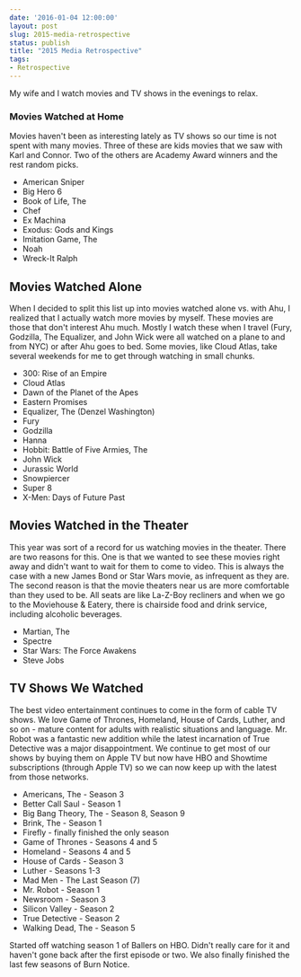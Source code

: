 ```yaml
---
date: '2016-01-04 12:00:00'
layout: post
slug: 2015-media-retrospective
status: publish
title: "2015 Media Retrospective"
tags:
- Retrospective
---
```


My wife and I watch movies and TV shows in the evenings to relax.

<!--more-->

### Movies Watched at Home

Movies haven't been as interesting lately as TV shows so our time is not spent with many movies. Three of these are kids movies that we saw with Karl and Connor. Two of the others are Academy Award winners and the rest random picks.

* American Sniper
* Big Hero 6
* Book of Life, The
* Chef
* Ex Machina
* Exodus: Gods and Kings
* Imitation Game, The
* Noah
* Wreck-It Ralph

## Movies Watched Alone

When I decided to split this list up into movies watched alone vs. with Ahu, I realized that I actually watch more movies by myself. These movies are those that don't interest Ahu much. Mostly I watch these when I travel (Fury, Godzilla, The Equalizer, and John Wick were all watched on a plane to and from NYC) or after Ahu goes to bed. Some movies, like Cloud Atlas, take several weekends for me to get through watching in small chunks.

* 300: Rise of an Empire
* Cloud Atlas
* Dawn of the Planet of the Apes
* Eastern Promises
* Equalizer, The (Denzel Washington)
* Fury
* Godzilla
* Hanna
* Hobbit: Battle of Five Armies, The
* John Wick
* Jurassic World
* Snowpiercer
* Super 8
* X-Men: Days of Future Past

## Movies Watched in the Theater

This year was sort of a record for us watching movies in the theater. There are two reasons for this. One is that we wanted to see these movies right away and didn't want to wait for them to come to video. This is always the case with a new James Bond or Star Wars movie, as infrequent as they are. The second reason is that the movie theaters near us are more comfortable than they used to be. All seats are like La-Z-Boy recliners and when we go to the Moviehouse & Eatery, there is chairside food and drink service, including alcoholic beverages.

* Martian, The
* Spectre
* Star Wars: The Force Awakens
* Steve Jobs

## TV Shows We Watched

The best video entertainment continues to come in the form of cable TV shows. We love Game of Thrones, Homeland, House of Cards, Luther, and so on - mature content for adults with realistic situations and language. Mr. Robot was a fantastic new addition while the latest incarnation of True Detective was a major disappointment. We continue to get most of our shows by buying them on Apple TV but now have HBO and Showtime subscriptions (through Apple TV) so we can now keep up with the latest from those networks.

* Americans, The - Season 3
* Better Call Saul - Season 1
* Big Bang Theory, The - Season 8, Season 9
* Brink, The - Season 1
* Firefly - finally finished the only season
* Game of Thrones - Seasons 4 and 5
* Homeland - Seasons 4 and 5
* House of Cards - Season 3
* Luther - Seasons 1-3
* Mad Men - The Last Season (7)
* Mr. Robot - Season 1
* Newsroom - Season 3
* Silicon Valley - Season 2
* True Detective - Season 2
* Walking Dead, The - Season 5

Started off watching season 1 of Ballers on HBO. Didn't really care for it and haven't gone back after the first episode or two. We also finally finished the last few seasons of Burn Notice.
